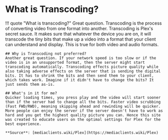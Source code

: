 # What is Transcoding?

!!! quote "What is transcoding?"
    Great question. Transcoding is the process of converting video from one format into another. Transcoding is Plex's secret sauce. It makes sure that whatever the device you are on, it will transcode the tiny bits that make up a video into a format that your client can understand and display. This is true for both video and audio formats.

    ## Why is Transcoding not preferred?
    Another great question. If your network speed is too slow or if the video is in an unsupported format, then the server might start transcoding automatically. Transcoding effects picture quality while also taking adverse effects on the server that is sending the digital bits. It has to shrink the bits and then send them to your client, which takes work. Imagine if it didn't have to change the bits? It just sends them as-is.

    ## What's in it for me?
    Quicker loading times, you press play and the video will start sooner than if the server had to change all the bits. Faster video scrubbing (Fast FWD/RWD), meaning skipping ahead and rewinding will be quicker. More people can enjoy the server if the server doesn't have to work as hard and you get the highest quality picture you can. Hence this site was created to educate users on the optimal settings for Plex for the best experience.

    **Source**: [mediaclients.wiki/Plex](https://mediaclients.wiki/Plex)
